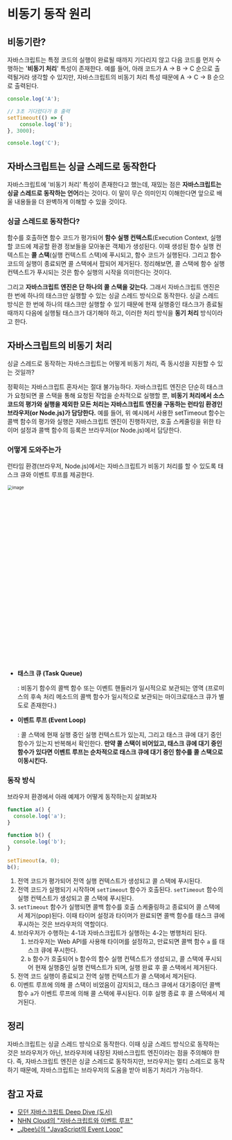 # 비동기 동작 원리

## 비동기란?

자바스크립트는 특정 코드의 실행이 완료될 때까지 기다리지 않고 다음 코드를 먼저 수행하는 '**비동기 처리**' 특성이 존재한다. 예를 들어, 아래 코드가 A → B → C 순으로 출력될거라 생각할 수 있지만, 자바스크립트의 비동기 처리 특성 때문에 A → C → B 순으로 출력된다.

```javascript
console.log('A');

// 3초 기다렸다가 B 출력
setTimeout(() => {
	console.log('B');
}, 3000);

console.log('C');
```



## 자바스크립트는 싱글 스레드로 동작한다

자바스크립트에 '비동기 처리' 특성이 존재한다고 했는데, 재밌는 점은 **자바스크립트는 싱글 스레드로 동작하는 언어**라는 것이다. 이 말이 무슨 의미인지 이해한다면 앞으로 배울 내용들을 더 완벽하게 이해할 수 있을 것이다.

### 싱글 스레드로 동작한다?

함수를 호출하면 함수 코드가 평가되어 **함수 실행 컨텍스트**(Execution Context, 실행할 코드에 제공할 환경 정보들을 모아놓은 객체)가 생성된다. 이때 생성된 함수 실행 컨텍스트는 **콜 스택**(실행 컨텍스트 스택)에 푸시되고, 함수 코드가 실행된다. 그리고 함수 코드의 실행이 종료되면 콜 스택에서 팝되어 제거된다. 정리해보면, 콜 스택에 함수 실행 컨텍스트가 푸시되는 것은 함수 실행의 시작을 의미한다는 것이다.

그리고 **자바스크립트 엔진은 단 하나의 콜 스택을 갖는다.** 그래서 자바스크립트 엔진은 한 번에 하나의 태스크만 실행할 수 있는 싱글 스레드 방식으로 동작한다. 싱글 스레드 방식은 한 번에 하나의 태스크만 실행할 수 있기 때문에 현재 실행중인 태스크가 종료될 때까지 다음에 실행될 태스크가 대기해야 하고, 이러한 처리 방식을 **동기 처리** 방식이라고 한다.



## 자바스크립트의 비동기 처리

싱글 스레드로 동작하는 자바스크립트는 어떻게 비동기 처리, 즉 동시성을 지원할 수 있는 것일까? 

정확히는 자바스크립트 혼자서는 절대 불가능하다. 자바스크립트 엔진은 단순히 태스크가 요청되면 콜 스택을 통해 요청된 작업을 순차적으로 실행할 뿐, **비동기 처리에서 소스코드의 평가와 실행을 제외한 모든 처리는 자바스크립트 엔진을 구동하는 런타임 환경인 브라우저(or Node.js)가 담당한다.** 예를 들어, 위 예시에서 사용한 setTimeout 함수는 콜백 함수의 평가와 실행은 자바스크립트 엔진이 진행하지만, 호출 스케줄링을 위한 타이머 설정과 콜백 함수의 등록은 브라우저(or Node.js)에서 담당한다.



### 어떻게 도와주는가

런타임 환경(브라우저, Node.js)에서는 자바스크립트가 비동기 처리를 할 수 있도록 태스크 큐와 이벤트 루프를 제공한다.

<img width="613" alt="image" src="https://user-images.githubusercontent.com/70627979/165538982-fd32c1ca-4f11-4fa2-9a10-ced4e65b5a87.png" style="zoom:67%;" >

- **태스크 큐 (Task Queue)**

  : 비동기 함수의 콜백 함수 또는 이벤트 핸들러가 일시적으로 보관되는 영역 
  (프로미스의 후속 처리 메소드의 콜백 함수가 일시적으로 보관되는 마이크로태스크 큐가 별도로 존재한다.)

- **이벤트 루프 (Event Loop)**

  : 콜 스택에 현재 실행 중인 실행 컨텍스트가 있는지, 그리고 태스크 큐에 대기 중인 함수가 있는지 반복해서 확인한다. **만약 콜 스택이 비어있고, 태스크 큐에 대기 중인 함수가 있다면 이벤트 루프는 순차적으로 태스크 큐에 대기 중인 함수를 콜 스택으로 이동시킨다.**



### 동작 방식

브라우저 환경에서 아래 예제가 어떻게 동작하는지 살펴보자

```javascript
function a() {
  console.log('a');
}

function b() {
  console.log('b');
}

setTimeout(a, 0);
b();
```

1. 전역 코드가 평가되어 전역 실행 컨텍스트가 생성되고 콜 스택에 푸시된다.
2. 전역 코드가 실행되기 시작하며 `setTimeout` 함수가 호출된다. `setTimeout` 함수의 실행 컨텍스트가 생성되고 콜 스택에 푸시된다.
3. `setTimeout` 함수가 실행되면 콜백 함수를 호출 스케줄링하고 종료되어 콜 스택에서 제거(pop)된다. 이때 타이머 설정과 타이머가 완료되면 콜백 함수를 태스크 큐에 푸시하는 것은 브라우저의 역할이다.
4. 브라우저가 수행하는 4-1과 자바스크립트가 실행하는 4-2는 병행처리 된다.
   1. 브라우저는 Web API를 사용해 타이머를 설정하고, 만료되면 콜백 함수 `a` 를 태스크 큐에 푸시한다.
   2. `b` 함수가 호출되어 `b` 함수의 함수 실행 컨텍스트가 생성되고, 콜 스택에 푸시되어 현재 실행중인 실행 컨텍스트가 되며, 실행 완료 후 콜 스택에서 제거된다.
5. 전역 코드 실행이 종료되고 전역 실행 컨텍스트가 콜 스택에서 제거된다.
6. 이벤트 루프에 의해 콜 스택이 비었음이 감지되고, 태스크 큐에서 대기중이던 콜백 함수 `a`가 이벤트 루프에 의해 콜 스택에 푸시된다. 이후 실행 종료 후 콜 스택에서 제거된다.



## 정리

자바스크립트는 싱글 스레드 방식으로 동작한다. 이때 싱글 스레드 방식으로 동작하는 것은 브라우저가 아닌, 브라우저에 내장된 자바스크립트 엔진이라는 점을 주의해야 한다. 즉, 자바스크립트 엔진은 싱글 스레드로 동작하지만, 브라우저는 멀티 스레드로 동작하기 때문에, 자바스크립트는 브라우저의 도움을 받아 비동기 처리가 가능하다.



## 참고 자료

- [모던 자바스크립트 Deep Dive (도서)](http://www.yes24.com/Product/Goods/92742567)
- [NHN Cloud의 "자바스크립트와 이벤트 루프"](https://meetup.toast.com/posts/89)
- [_Jbee님의 "JavaScript의 Event Loop"](https://asfirstalways.tistory.com/362)